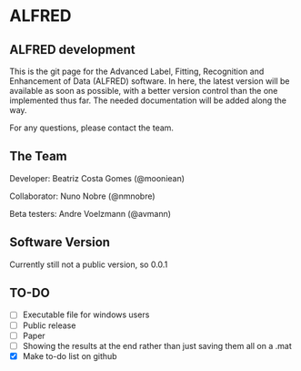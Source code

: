 # ALFRED

## ALFRED development

This is the git page for the Advanced Label, Fitting, Recognition and Enhancement of Data (ALFRED) software. In here, the latest version will be available as soon as possible, with a better version control than the one implemented thus far. The needed documentation will be added along the way.

For any questions, please contact the team.

## The Team

Developer: Beatriz Costa Gomes (@mooniean)

Collaborator: Nuno Nobre (@nmnobre)

Beta testers: Andre Voelzmann (@avmann)

## Software Version
Currently still not a public version, so 0.0.1

## TO-DO

- [ ] Executable file for windows users
- [ ] Public release
- [ ] Paper
- [ ] Showing the results at the end rather than just saving them all on a .mat
- [x] Make to-do list on github
